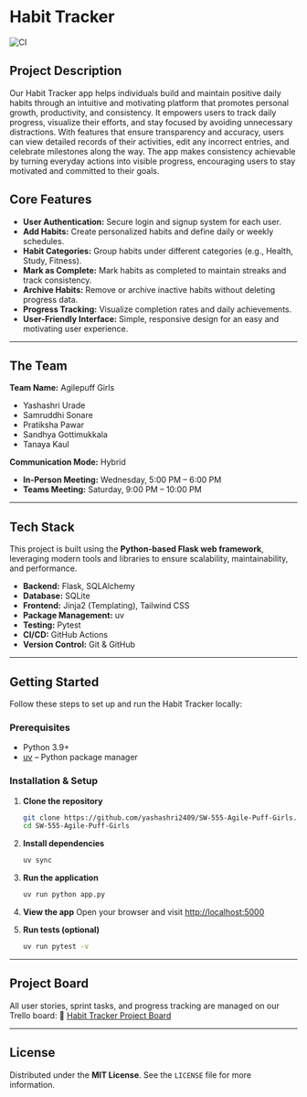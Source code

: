 # Habit Tracker

![CI](https://github.com/yashashri2409/SW-555-Agile-Puff-Girls/actions/workflows/ci.yml/badge.svg)

## Project Description

Our Habit Tracker app helps individuals build and maintain positive daily habits through an intuitive and motivating platform that promotes personal growth, productivity, and consistency. It empowers users to track daily progress, visualize their efforts, and stay focused by avoiding unnecessary distractions. With features that ensure transparency and accuracy, users can view detailed records of their activities, edit any incorrect entries, and celebrate milestones along the way. The app makes consistency achievable by turning everyday actions into visible progress, encouraging users to stay motivated and committed to their goals.

## Core Features

* **User Authentication:** Secure login and signup system for each user.
* **Add Habits:** Create personalized habits and define daily or weekly schedules.
* **Habit Categories:** Group habits under different categories (e.g., Health, Study, Fitness).
* **Mark as Complete:** Mark habits as completed to maintain streaks and track consistency.
* **Archive Habits:** Remove or archive inactive habits without deleting progress data.
* **Progress Tracking:** Visualize completion rates and daily achievements.
* **User-Friendly Interface:** Simple, responsive design for an easy and motivating user experience.

---

## The Team

**Team Name:** Agilepuff Girls

* Yashashri Urade
* Samruddhi Sonare
* Pratiksha Pawar
* Sandhya Gottimukkala
* Tanaya Kaul

**Communication Mode:** Hybrid
- **In-Person Meeting:** Wednesday, 5:00 PM – 6:00 PM
- **Teams Meeting:** Saturday, 9:00 PM – 10:00 PM

---

## Tech Stack

This project is built using the **Python-based Flask web framework**, leveraging modern tools and libraries to ensure scalability, maintainability, and performance.

* **Backend:** Flask, SQLAlchemy
* **Database:** SQLite
* **Frontend:** Jinja2 (Templating), Tailwind CSS
* **Package Management:** uv
* **Testing:** Pytest
* **CI/CD:** GitHub Actions
* **Version Control:** Git & GitHub

---

## Getting Started

Follow these steps to set up and run the Habit Tracker locally:

### Prerequisites

* Python 3.9+
* [uv](https://github.com/astral-sh/uv) – Python package manager

### Installation & Setup

1. **Clone the repository**
    ```bash
    git clone https://github.com/yashashri2409/SW-555-Agile-Puff-Girls.git
    cd SW-555-Agile-Puff-Girls
    ```

2. **Install dependencies**
    ```bash
    uv sync
    ```

3. **Run the application**
    ```bash
    uv run python app.py
    ```

4. **View the app**
    Open your browser and visit [http://localhost:5000](http://localhost:5000)

5. **Run tests (optional)**
    ```bash
    uv run pytest -v
    ```

---

## Project Board

All user stories, sprint tasks, and progress tracking are managed on our Trello board:
🔗 [Habit Tracker Project Board](https://trello.com/b/IBAY34Iv/habit-tracker)

---

## License

Distributed under the **MIT License**.
See the `LICENSE` file for more information.
